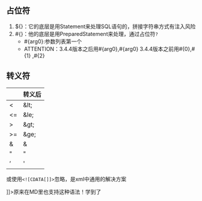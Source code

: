 占位符
-

1. ${}：它的底层是用Statement来处理SQL语句的，拼接字符串方式有注入风险
2. #{}：他的底层是用PreparedStatement来处理，通过占位符`?`
    - #{arg0}:参数列表第一个
    - ATTENTION：3.4.4版本之后用#{arg0},#{arg0} 3.4.4版本之前用#{0},#{1} ,#{2}

转义符
-

|     | 转义后    |
|-----|--------|
| <   | \&lt;  |
| <=  | \&le;  |
| \>  | \&gt;  |
| \>= | \&ge;  |
| &   | &amp;  |
| "	  | &quot; |
| ’	  | &apos; |

或使用`<![CDATA[]]>`忽略，是xml中通用的解决方案


<![CDATA[>]]>原来在MD里也支持这种语法！学到了